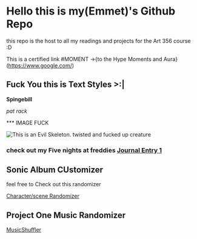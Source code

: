 # Hello this is my(Emmet)'s Github Repo

this repo is the host to all my readings and projects for the Art 356 course :D

This is a certified link #MOMENT ->{to the Hype Moments and Aura}(https://www.google.com/)

## Fuck You this is Text Styles >:|

**Spingebill**

*pat rack*

*** IMAGE FUCK

![This is an Evil Skeleton. twisted and fucked up creature](https://live.staticflickr.com/1430/1357709945_c78ccfbbe9_c.jpg)

### check out my Five nights at freddies [Journal Entry 1](/journal/Chapter1.md)

## Sonic Album CUstomizer

feel free to Check out this randomizer

[Character/scene Randomizer](excercises/characterRandomizer/index.html)

## Project One Music Randomizer

[MusicShuffler](MusicShuffler/index.html)
